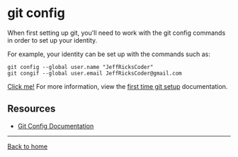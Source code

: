 # git config

When first setting up git, you'll need to work with the git config commands in order to set up your identity.

For example, your identity can be set up with the commands such as:

```
git config --global user.name "JeffRicksCoder"
git congif --global user.email JeffRicksCoder@gmail.com
```
[Click me!](https://www.youtube.com/watch?v=HUBNt18RFbo)
For more information, view the [first time git setup](https://git-scm.com/book/en/v2/Getting-Starter-First-Time-Git-Setup) documentation.

## Resources

- [Git Config Documentation](https://git-scm.com/docs/git-config)

---

[Back to home](../README.md)
